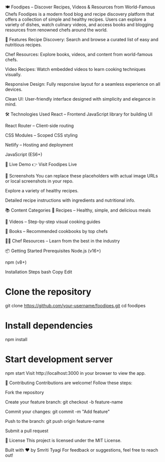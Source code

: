

🍽️ Foodipes – Discover Recipes, Videos & Resources from World-Famous Chefs
Foodipes is a modern food blog and recipe discovery platform that offers a collection of simple and healthy recipes. Users can explore a variety of dishes, watch culinary videos, and access books and blogging resources from renowned chefs around the world.

🌟 Features
Recipe Discovery: Search and browse a curated list of easy and nutritious recipes.

Chef Resources: Explore books, videos, and content from world-famous chefs.

Video Recipes: Watch embedded videos to learn cooking techniques visually.

Responsive Design: Fully responsive layout for a seamless experience on all devices.

Clean UI: User-friendly interface designed with simplicity and elegance in mind.

🛠️ Technologies Used
React – Frontend JavaScript library for building UI

React Router – Client-side routing

CSS Modules – Scoped CSS styling

Netlify – Hosting and deployment

JavaScript (ES6+)

🚀 Live Demo
👉 Visit Foodipes Live

📸 Screenshots
You can replace these placeholders with actual image URLs or local screenshots in your repo.


Explore a variety of healthy recipes.


Detailed recipe instructions with ingredients and nutritional info.

📚 Content Categories
🥗 Recipes – Healthy, simple, and delicious meals

🎥 Videos – Step-by-step visual cooking guides

📖 Books – Recommended cookbooks by top chefs

🧑‍🍳 Chef Resources – Learn from the best in the industry

📦 Getting Started
Prerequisites
Node.js (v16+)

npm (v8+)

Installation Steps
bash
Copy
Edit
# Clone the repository
git clone https://github.com/your-username/foodipes.git
cd foodipes

# Install dependencies
npm install

# Start development server
npm start
Visit http://localhost:3000 in your browser to view the app.

🤝 Contributing
Contributions are welcome! Follow these steps:

Fork the repository

Create your feature branch: git checkout -b feature-name

Commit your changes: git commit -m "Add feature"

Push to the branch: git push origin feature-name

Submit a pull request

📝 License
This project is licensed under the MIT License.

Built with ❤️ by Smriti Tyagi
For feedback or suggestions, feel free to reach out!

